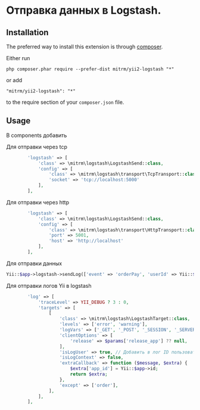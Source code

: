 Отправка данных в Logstash.
==========================================================================

Installation
------------

The preferred way to install this extension is through [composer](http://getcomposer.org/download/).

Either run

```
php composer.phar require --prefer-dist mitrm/yii2-logstash "*"
```

or add

```
"mitrm/yii2-logstash": "*"
```

to the require section of your `composer.json` file.


Usage
-----

В components добавить

Для отправки через tcp
```php
        'logstash' => [
            'class' => \mitrm\logstash\LogstashSend::class,
            'config' => [
                'class' => \mitrm\logstash\transport\TcpTransport::class,
                'socket' => 'tcp://localhost:5000'
            ],
        ],
```

Для отправки через http
```php
        'logstash' => [
            'class' => \mitrm\logstash\LogstashSend::class,
            'config' => [
                'class' => \mitrm\logstash\transport\HttpTransport::class,
                'port' => 5001,
                'host' => 'http://localhost'
            ],
        ],
```

Для отправки данных 

```php
Yii::$app->logstash->sendLog(['event' => 'orderPay', 'userId' => Yii::$app->user->id]);

```

Для отправки логов Yii в logstash

```php
        'log' => [
            'traceLevel' => YII_DEBUG ? 3 : 0,
            'targets' => [
                [
                    'class' => \mitrm\logstash\LogstashTarget::class,
                    'levels' => ['error', 'warning'],
                    'logVars' => ['_GET', '_POST', '_SESSION', '_SERVER'],
                    'clientOptions' => [
                        'release' => $params['release_app'] ?? null,
                    ],
                    'isLogUser' => true, // Добавить в лог ID пользователя
                    'isLogContext' => false, 
                    'extraCallback' => function ($message, $extra) {
                        $extra['app_id'] = Yii::$app->id;
                        return $extra;
                    },
                    'except' => ['order'],
                ],
            ],
        ],

```